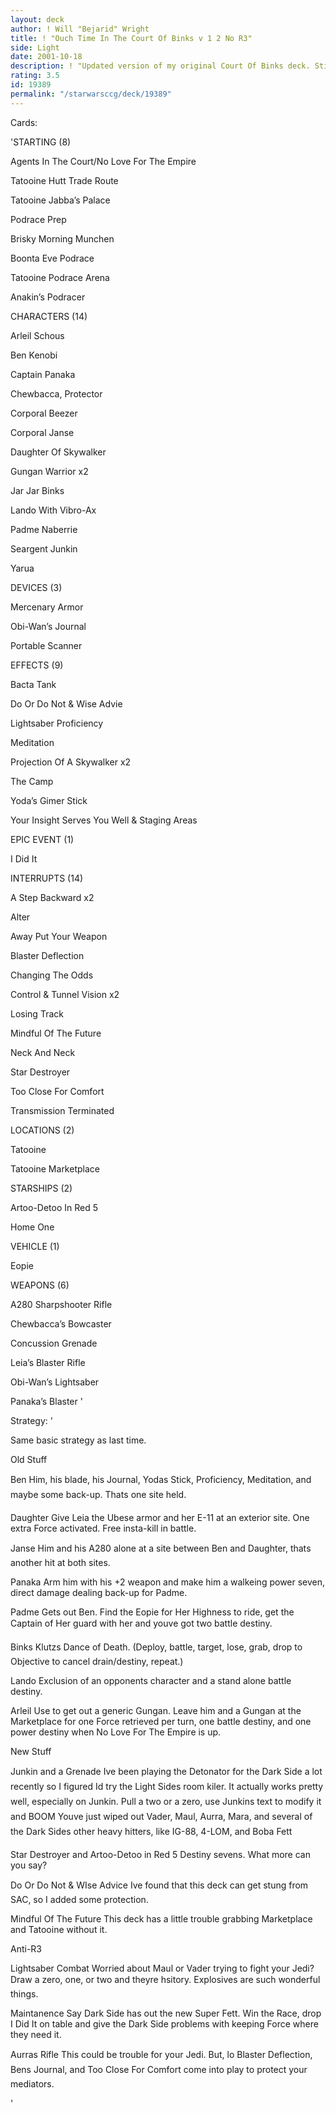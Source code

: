 ```yaml
---
layout: deck
author: ! Will "Bejarid" Wright
title: ! "Ouch Time In The Court Of Binks v 1 2 No R3"
side: Light
date: 2001-10-18
description: ! "Updated version of my original Court Of Binks deck. Still a killer."
rating: 3.5
id: 19389
permalink: "/starwarsccg/deck/19389"
---
```

Cards: 

'STARTING (8)


Agents In The Court/No Love For The Empire

Tatooine Hutt Trade Route

Tatooine Jabba’s Palace

Podrace Prep

Brisky Morning Munchen

Boonta Eve Podrace

Tatooine Podrace Arena

Anakin’s Podracer



CHARACTERS (14)


Arleil Schous

Ben Kenobi

Captain Panaka

Chewbacca, Protector

Corporal Beezer

Corporal Janse

Daughter Of Skywalker

Gungan Warrior x2

Jar Jar Binks

Lando With Vibro-Ax

Padme Naberrie

Seargent Junkin

Yarua



DEVICES (3)


Mercenary Armor

Obi-Wan’s Journal

Portable Scanner



EFFECTS (9)


Bacta Tank

Do Or Do Not & Wise Advie

Lightsaber Proficiency

Meditation

Projection Of A Skywalker x2

The Camp

Yoda’s Gimer Stick

Your Insight Serves You Well & Staging Areas



EPIC EVENT (1)


I Did It



INTERRUPTS (14)


A Step Backward x2

Alter

Away Put Your Weapon

Blaster Deflection

Changing The Odds

Control & Tunnel Vision x2

Losing Track

Mindful Of The Future

Neck And Neck

Star Destroyer

Too Close For Comfort

Transmission Terminated



LOCATIONS (2)


Tatooine

Tatooine Marketplace



STARSHIPS (2)


Artoo-Detoo In Red 5

Home One



VEHICLE (1)


Eopie



WEAPONS (6)


A280 Sharpshooter Rifle

Chewbacca’s Bowcaster

Concussion Grenade

Leia’s Blaster Rifle

Obi-Wan’s Lightsaber

Panaka’s Blaster '

Strategy: '

Same basic strategy as last time.



Old Stuff


Ben Him, his blade, his Journal, Yodas Stick, Proficiency, Meditation, and maybe some back-up. Thats one site held.

Daughter Give Leia the Ubese armor and her E-11 at an exterior site. One extra Force activated. Free insta-kill in battle.

Janse Him and his A280 alone at a site between Ben and Daughter, thats another hit at both sites.

Panaka Arm him with his +2 weapon and make him a walkeing power seven, direct damage dealing back-up for Padme.

Padme Gets out Ben. Find the Eopie for Her Highness to ride, get the Captain of Her guard with her and youve got two battle destiny.

Binks Klutzs Dance of Death. (Deploy, battle, target, lose, grab, drop to Objective to cancel drain/destiny, repeat.)

Lando Exclusion of an opponents character and a stand alone battle destiny.

Arleil Use to get out a generic Gungan. Leave him and a Gungan at the Marketplace for one Force retrieved per turn, one battle destiny, and one power destiny when No Love For The Empire is up.



New Stuff


Junkin and a Grenade Ive been playing the Detonator for the Dark Side a lot recently so I figured Id try the Light Sides room kiler. It actually works pretty well, especially on Junkin. Pull a two or a zero, use Junkins text to modify it and BOOM Youve just wiped out Vader, Maul, Aurra, Mara, and several of the Dark Sides other heavy hitters, like IG-88, 4-LOM, and Boba Fett

Star Destroyer and Artoo-Detoo in Red 5 Destiny sevens. What more can you say?

Do Or Do Not & WIse Advice Ive found that this deck can get stung from SAC, so I added some protection.

Mindful Of The Future This deck has a little trouble grabbing Marketplace and Tatooine without it.



Anti-R3


Lightsaber Combat Worried about Maul or Vader trying to fight your Jedi? Draw a zero, one, or two and theyre hsitory. Explosives are such wonderful things.

Maintanence Say Dark Side has out the new Super Fett. Win the Race, drop I Did It on table and give the Dark Side problems with keeping Force where they need it.

Aurras Rifle This could be trouble for your Jedi. But, lo Blaster Deflection, Bens Journal, and Too Close For Comfort come into play to protect your mediators.

'
